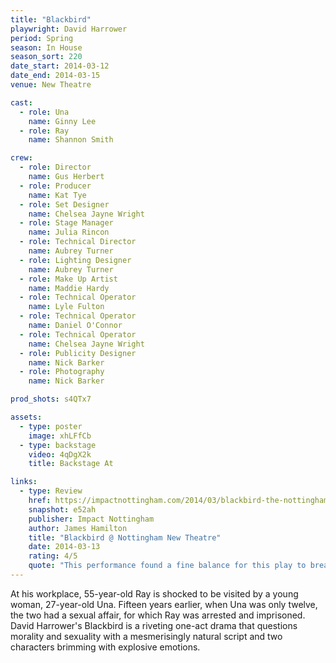 ```yaml
---
title: "Blackbird"
playwright: David Harrower
period: Spring
season: In House
season_sort: 220
date_start: 2014-03-12
date_end: 2014-03-15
venue: New Theatre

cast:
  - role: Una
    name: Ginny Lee
  - role: Ray
    name: Shannon Smith

crew:
  - role: Director
    name: Gus Herbert
  - role: Producer
    name: Kat Tye
  - role: Set Designer
    name: Chelsea Jayne Wright
  - role: Stage Manager
    name: Julia Rincon
  - role: Technical Director
    name: Aubrey Turner
  - role: Lighting Designer
    name: Aubrey Turner
  - role: Make Up Artist
    name: Maddie Hardy
  - role: Technical Operator
    name: Lyle Fulton
  - role: Technical Operator
    name: Daniel O'Connor
  - role: Technical Operator
    name: Chelsea Jayne Wright
  - role: Publicity Designer
    name: Nick Barker
  - role: Photography
    name: Nick Barker

prod_shots: s4QTx7

assets:
  - type: poster
    image: xhLFfCb
  - type: backstage
    video: 4qDgX2k
    title: Backstage At

links:
  - type: Review
    href: https://impactnottingham.com/2014/03/blackbird-the-nottingham-new-theatre/
    snapshot: e52ah
    publisher: Impact Nottingham 
    author: James Hamilton
    title: "Blackbird @ Nottingham New Theatre"
    date: 2014-03-13
    rating: 4/5
    quote: "This performance found a fine balance for this play to breathe and delicately carried the audience till the closing moments."
---
```


At his workplace, 55-year-old Ray is shocked to be visited by a young woman, 27-year-old Una. Fifteen years earlier, when Una was only twelve, the two had a sexual affair, for which Ray was arrested and imprisoned. David Harrower's Blackbird is a riveting one-act drama that questions morality and sexuality with a mesmerisingly natural script and two characters brimming with explosive emotions.
